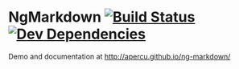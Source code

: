 NgMarkdown [![Build Status](https://travis-ci.org/Apercu/ng-markdown.svg?branch=master)](https://travis-ci.org/Apercu/ng-markdown) [![Dev Dependencies](https://david-dm.org/Apercu/ng-markdown/dev-status.svg)](https://david-dm.org/Apercu/ng-markdown#info=devDependencies)
========

Demo and documentation at http://apercu.github.io/ng-markdown/
